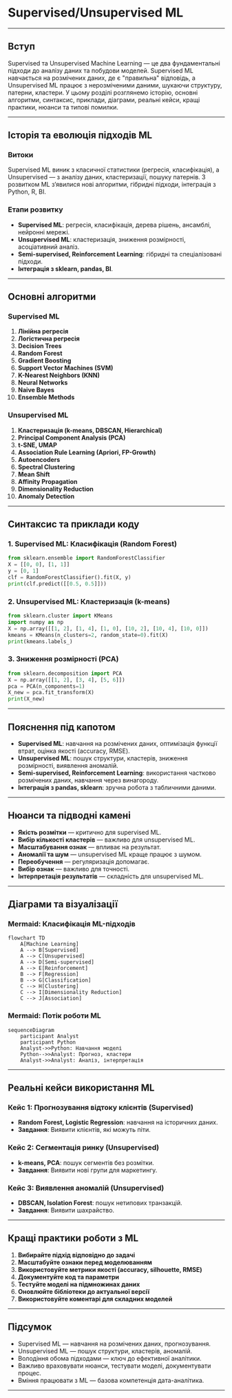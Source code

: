 # Supervised/Unsupervised ML

---

## Вступ

Supervised та Unsupervised Machine Learning — це два фундаментальні підходи до аналізу даних та побудови моделей. Supervised ML навчається на розмічених даних, де є "правильна" відповідь, а Unsupervised ML працює з нерозміченими даними, шукаючи структуру, патерни, кластери. У цьому розділі розглянемо історію, основні алгоритми, синтаксис, приклади, діаграми, реальні кейси, кращі практики, нюанси та типові помилки.

---

## Історія та еволюція підходів ML

### Витоки

Supervised ML виник з класичної статистики (регресія, класифікація), а Unsupervised — з аналізу даних, кластеризації, пошуку патернів. З розвитком ML з’явилися нові алгоритми, гібридні підходи, інтеграція з Python, R, BI.

### Етапи розвитку

-   **Supervised ML**: регресія, класифікація, дерева рішень, ансамблі, нейронні мережі.
-   **Unsupervised ML**: кластеризація, зниження розмірності, асоціативний аналіз.
-   **Semi-supervised, Reinforcement Learning**: гібридні та спеціалізовані підходи.
-   **Інтеграція з sklearn, pandas, BI**.

---

## Основні алгоритми

### Supervised ML

1. **Лінійна регресія**
2. **Логістична регресія**
3. **Decision Trees**
4. **Random Forest**
5. **Gradient Boosting**
6. **Support Vector Machines (SVM)**
7. **K-Nearest Neighbors (KNN)**
8. **Neural Networks**
9. **Naive Bayes**
10. **Ensemble Methods**

### Unsupervised ML

1. **Кластеризація (k-means, DBSCAN, Hierarchical)**
2. **Principal Component Analysis (PCA)**
3. **t-SNE, UMAP**
4. **Association Rule Learning (Apriori, FP-Growth)**
5. **Autoencoders**
6. **Spectral Clustering**
7. **Mean Shift**
8. **Affinity Propagation**
9. **Dimensionality Reduction**
10. **Anomaly Detection**

---

## Синтаксис та приклади коду

### 1. Supervised ML: Класифікація (Random Forest)

```python
from sklearn.ensemble import RandomForestClassifier
X = [[0, 0], [1, 1]]
y = [0, 1]
clf = RandomForestClassifier().fit(X, y)
print(clf.predict([[0.5, 0.5]]))
```

### 2. Unsupervised ML: Кластеризація (k-means)

```python
from sklearn.cluster import KMeans
import numpy as np
X = np.array([[1, 2], [1, 4], [1, 0], [10, 2], [10, 4], [10, 0]])
kmeans = KMeans(n_clusters=2, random_state=0).fit(X)
print(kmeans.labels_)
```

### 3. Зниження розмірності (PCA)

```python
from sklearn.decomposition import PCA
X = np.array([[1, 2], [3, 4], [5, 6]])
pca = PCA(n_components=1)
X_new = pca.fit_transform(X)
print(X_new)
```

---

## Пояснення під капотом

-   **Supervised ML**: навчання на розмічених даних, оптимізація функції втрат, оцінка якості (accuracy, RMSE).
-   **Unsupervised ML**: пошук структури, кластерів, зниження розмірності, виявлення аномалій.
-   **Semi-supervised, Reinforcement Learning**: використання частково розмічених даних, навчання через винагороду.
-   **Інтеграція з pandas, sklearn**: зручна робота з табличними даними.

---

## Нюанси та підводні камені

-   **Якість розмітки** — критично для supervised ML.
-   **Вибір кількості кластерів** — важливо для unsupervised ML.
-   **Масштабування ознак** — впливає на результат.
-   **Аномалії та шум** — unsupervised ML краще працює з шумом.
-   **Переобучення** — регуляризація допомагає.
-   **Вибір ознак** — важливо для точності.
-   **Інтерпретація результатів** — складність для unsupervised ML.

---

## Діаграми та візуалізації

### Mermaid: Класифікація ML-підходів

```mermaid
flowchart TD
    A[Machine Learning]
    A --> B[Supervised]
    A --> C[Unsupervised]
    A --> D[Semi-supervised]
    A --> E[Reinforcement]
    B --> F[Regression]
    B --> G[Classification]
    C --> H[Clustering]
    C --> I[Dimensionality Reduction]
    C --> J[Association]
```

### Mermaid: Потік роботи ML

```mermaid
sequenceDiagram
    participant Analyst
    participant Python
    Analyst->>Python: Навчання моделі
    Python-->>Analyst: Прогноз, кластери
    Analyst->>Analyst: Аналіз, інтерпретація
```

---

## Реальні кейси використання ML

### Кейс 1: Прогнозування відтоку клієнтів (Supervised)

-   **Random Forest, Logistic Regression**: навчання на історичних даних.
-   **Завдання**: Виявити клієнтів, які можуть піти.

### Кейс 2: Сегментація ринку (Unsupervised)

-   **k-means, PCA**: пошук сегментів без розмітки.
-   **Завдання**: Виявити нові групи для маркетингу.

### Кейс 3: Виявлення аномалій (Unsupervised)

-   **DBSCAN, Isolation Forest**: пошук нетипових транзакцій.
-   **Завдання**: Виявити шахрайство.

---

## Кращі практики роботи з ML

1. **Вибирайте підхід відповідно до задачі**
2. **Масштабуйте ознаки перед моделюванням**
3. **Використовуйте метрики якості (accuracy, silhouette, RMSE)**
4. **Документуйте код та параметри**
5. **Тестуйте моделі на підмножинах даних**
6. **Оновлюйте бібліотеки до актуальної версії**
7. **Використовуйте коментарі для складних моделей**

---

## Підсумок

-   Supervised ML — навчання на розмічених даних, прогнозування.
-   Unsupervised ML — пошук структури, кластерів, аномалій.
-   Володіння обома підходами — ключ до ефективної аналітики.
-   Важливо враховувати нюанси, тестувати моделі, документувати процес.
-   Вміння працювати з ML — базова компетенція дата-аналітика.

---
